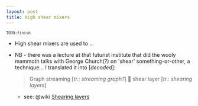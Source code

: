 ```yaml
---
layout: post
title: High shear mixers
---
```


<sup>`TODO:finish`</sup>

- High shear mixers are used to ...
- NB - there was a lecture at that futurist institute that did the wooly mammoth talks with George Church(?) on 'shear' something-or-other, a technique... I translated it into [_decoded_]:  

  > Graph streaming [_tr.: streaming graph?_] 💫 shear layer [_tr.: shearing layers_]
  - see: @wiki [Shearing layers](https://en.wikipedia.org/wiki/Shearing_layers)
